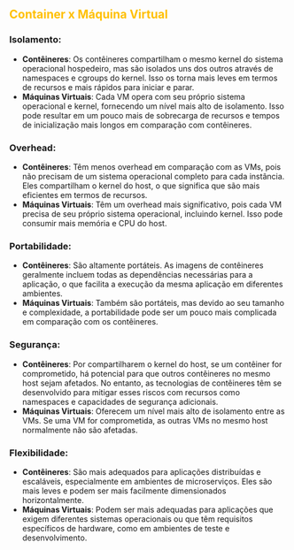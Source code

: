 
## <span style="color:#ffc000">Container x Máquina Virtual</span>

### Isolamento:

- **Contêineres**: Os contêineres compartilham o mesmo kernel do sistema operacional hospedeiro, mas são isolados uns dos outros através de namespaces e cgroups do kernel. Isso os torna mais leves em termos de recursos e mais rápidos para iniciar e parar.
- **Máquinas Virtuais**: Cada VM opera com seu próprio sistema operacional e kernel, fornecendo um nível mais alto de isolamento. Isso pode resultar em um pouco mais de sobrecarga de recursos e tempos de inicialização mais longos em comparação com contêineres.

### Overhead:

- **Contêineres**: Têm menos overhead em comparação com as VMs, pois não precisam de um sistema operacional completo para cada instância. Eles compartilham o kernel do host, o que significa que são mais eficientes em termos de recursos.
- **Máquinas Virtuais**: Têm um overhead mais significativo, pois cada VM precisa de seu próprio sistema operacional, incluindo kernel. Isso pode consumir mais memória e CPU do host.

### Portabilidade:

- **Contêineres**: São altamente portáteis. As imagens de contêineres geralmente incluem todas as dependências necessárias para a aplicação, o que facilita a execução da mesma aplicação em diferentes ambientes.
- **Máquinas Virtuais**: Também são portáteis, mas devido ao seu tamanho e complexidade, a portabilidade pode ser um pouco mais complicada em comparação com os contêineres.

### Segurança:

- **Contêineres**: Por compartilharem o kernel do host, se um contêiner for comprometido, há potencial para que outros contêineres no mesmo host sejam afetados. No entanto, as tecnologias de contêineres têm se desenvolvido para mitigar esses riscos com recursos como namespaces e capacidades de segurança adicionais.
- **Máquinas Virtuais**: Oferecem um nível mais alto de isolamento entre as VMs. Se uma VM for comprometida, as outras VMs no mesmo host normalmente não são afetadas.

### Flexibilidade:

- **Contêineres**: São mais adequados para aplicações distribuídas e escaláveis, especialmente em ambientes de microserviços. Eles são mais leves e podem ser mais facilmente dimensionados horizontalmente.
- **Máquinas Virtuais**: Podem ser mais adequadas para aplicações que exigem diferentes sistemas operacionais ou que têm requisitos específicos de hardware, como em ambientes de teste e desenvolvimento.